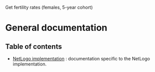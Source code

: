 Get fertility rates (females, 5-year cohort)
# General documentation
## Table of contents

- [NetLogo implementation](../netlogo_implementation/documentation/tableOfContents.md) : documentation specific to the NetLogo implementation.
